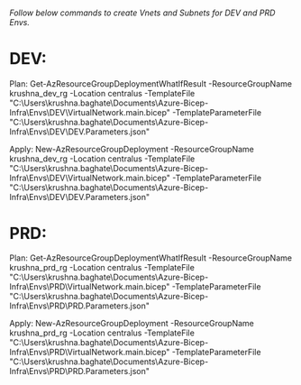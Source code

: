###### Follow below commands to create Vnets and Subnets for DEV and PRD Envs.


# DEV:
Plan:
Get-AzResourceGroupDeploymentWhatIfResult -ResourceGroupName krushna_dev_rg -Location centralus -TemplateFile "C:\Users\krushna.baghate\Documents\Azure-Bicep-Infra\Envs\DEV\VirtualNetwork.main.bicep" -TemplateParameterFile "C:\Users\krushna.baghate\Documents\Azure-Bicep-Infra\Envs\DEV\DEV.Parameters.json"

Apply:
New-AzResourceGroupDeployment -ResourceGroupName krushna_dev_rg -Location centralus -TemplateFile "C:\Users\krushna.baghate\Documents\Azure-Bicep-Infra\Envs\DEV\VirtualNetwork.main.bicep" -TemplateParameterFile "C:\Users\krushna.baghate\Documents\Azure-Bicep-Infra\Envs\DEV\DEV.Parameters.json"



# PRD:
Plan:
Get-AzResourceGroupDeploymentWhatIfResult -ResourceGroupName krushna_prd_rg -Location centralus -TemplateFile "C:\Users\krushna.baghate\Documents\Azure-Bicep-Infra\Envs\PRD\VirtualNetwork.main.bicep" -TemplateParameterFile "C:\Users\krushna.baghate\Documents\Azure-Bicep-Infra\Envs\PRD\PRD.Parameters.json"

Apply:
New-AzResourceGroupDeployment -ResourceGroupName krushna_prd_rg -Location centralus -TemplateFile "C:\Users\krushna.baghate\Documents\Azure-Bicep-Infra\Envs\PRD\VirtualNetwork.main.bicep" -TemplateParameterFile "C:\Users\krushna.baghate\Documents\Azure-Bicep-Infra\Envs\PRD\PRD.Parameters.json"